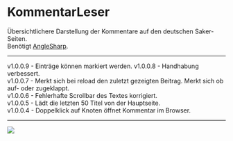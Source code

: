 # KommentarLeser
Übersichtlichere Darstellung der Kommentare auf den deutschen Saker-Seiten.  
Benötigt [AngleSharp](https://github.com/AngleSharp/AngleSharp).

----
v1.0.0.9 - Einträge können markiert werden.
v1.0.0.8 - Handhabung verbessert.  
v1.0.0.7 - Merkt sich bei reload den zuletzt gezeigten Beitrag. Merkt sich ob auf- oder zugeklappt.  
v1.0.0.6 - Fehlerhafte Scrollbar des Textes korrigiert.  
v1.0.0.5 - Lädt die letzten 50 Titel von der Hauptseite.   
v1.0.0.4 - Doppelklick auf Knoten öffnet Kommentar im Browser.

---

![](http://www2.pic-upload.de/img/31350995/KL.png)

<!-- <img src="http://www2.pic-upload.de/img/31350995/KL.png" height="665" width="1064"></img> 
-->
